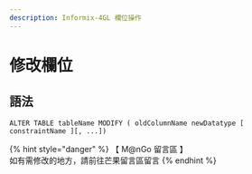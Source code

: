 ```yaml
---
description: Informix-4GL 欄位操作
---
```


# 修改欄位

## 語法

```
ALTER TABLE tableName MODIFY ( oldColumnName newDatatype [ constraintName ][, ...])
```

{% hint style="danger" %}
【 M@nGo 留言區 】\
如有需修改的地方，請前往芒果留言區留言
{% endhint %}
